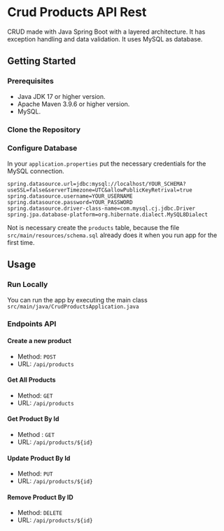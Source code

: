 # Crud Products API Rest

CRUD made with Java Spring Boot with a layered architecture. It has exception handling and data validation. It uses MySQL as database.

## Getting Started

### Prerequisites

- Java JDK 17 or higher version.
- Apache Maven 3.9.6 or higher version.
- MySQL.

### Clone the Repository

### Configure Database

In your `application.properties` put the necessary credentials for the MySQL connection.

```
spring.datasource.url=jdbc:mysql://localhost/YOUR_SCHEMA?useSSL=false&serverTimezone=UTC&allowPublicKeyRetrival=true
spring.datasource.username=YOUR_USERNAME
spring.datasource.password=YOUR_PASSWORD
spring.datasource.driver-class-name=com.mysql.cj.jdbc.Driver
spring.jpa.database-platform=org.hibernate.dialect.MySQL8Dialect
```

Not is necessary create the `products` table, because the file `src/main/resources/schema.sql` already does it when you run app for the first time.

## Usage

### Run Locally

You can run the app by executing the main class `src/main/java/CrudProductsApplication.java`

### Endpoints API

#### Create a new product

- Method: `POST`
- URL: `/api/products`

#### Get All Products

- Method: `GET`
- URL: `/api/products`

#### Get Product By Id

- Method : `GET`
- URL: `/api/products/${id}`

#### Update Product By Id

- Method: `PUT`
- URL: `/api/products/${id}`

#### Remove Product By ID

- Method: `DELETE`
- URL: `/api/products/${id}`
